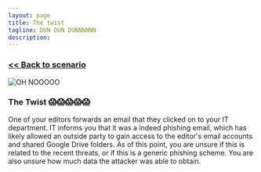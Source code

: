 ```yaml
---
layout: page
title: The twist
tagline: DUN DUN DUNNNNNN
description:
---
```


### [\<\< Back to scenario](../04-hackers-target-2.html)

![OH NOOOOO](https://media2.giphy.com/media/FYPNRgBunPH44/giphy.gif)

### The Twist 😱😱😱😱😱

One of your editors forwards an email that they clicked on to your IT department. IT informs you that it was a indeed phishing email, which has likely allowed an outside party to gain access to the editor's email accounts and shared Google Drive folders. As of this point, you are unsure if this is related to the recent threats, or if this is a generic phishing scheme. You are also unsure how much data the attacker was able to obtain.
